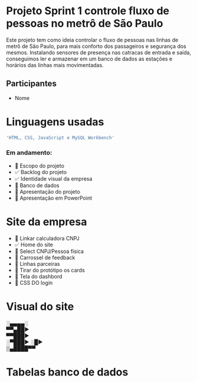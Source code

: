 # Projeto Sprint 1 controle fluxo de pessoas no metrô de São Paulo

Este projeto tem como ideia controlar o fluxo de pessoas nas linhas de metrô de São Paulo, para mais conforto dos passageiros e segurança dos mesmos. Instalando sensores de presença nas catracas de entrada e saída, conseguimos ler e armazenar em um banco de dados as estações e horários das linhas mais movimentadas.

## Participantes

- Nome

# Linguagens usadas
```bash
'HTML, CSS, JavaScript e MySQL Workbench'
```

### Em andamento:
- 🔲 Escopo do projeto
- ✅ Backlog do projeto
- ✅ Identidade visual da empresa
- 🔲 Banco de dados
- 🔲 Apresentação do projeto
- 🔲 Apresentação em PowerPoint


# Site da empresa

- 🔲 Linkar calculadora CNPJ
- ✅ Home do site
- 🔲 Select CNPJ/Pessoa física
- 🔲 Carrossel de feedback
- 🔲 Linhas parceiras 
- 🔲 Tirar do protótipo os cards
- 🔲 Tela do dashbord
- 🔲 CSS DO login

# Visual do site

░▄▄▄▄░ <br>
▀▀▄██► <br>
▀▀███► <br>
░▀███► ░█► <br>
▒▄████▀▀ <br>



# Tabelas banco de dados



